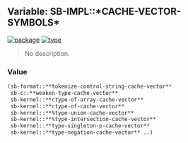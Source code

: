 ## Variable: SB-IMPL::\*CACHE-VECTOR-SYMBOLS\*
[![package](https://img.shields.io/badge/Package-SB--IMPL-5f9ea0.svg?style=social&colorA=999999)](../) [![type](https://img.shields.io/badge/Type-Variable-5f9ea0.svg?style=social&colorA=999999)](../#variable) 

> No description.

### Value
```cl
(sb-format::**tokenize-control-string-cache-vector**
 sb-c::**weaken-type-cache-vector**
 sb-kernel::**ctype-of-array-cache-vector**
 sb-kernel::**ctype-of-cache-vector**
 sb-kernel::**%type-union-cache-vector**
 sb-kernel::**%type-intersection-cache-vector**
 sb-kernel::**type-singleton-p-cache-vector**
 sb-kernel::**type-negation-cache-vector** ..)
```
